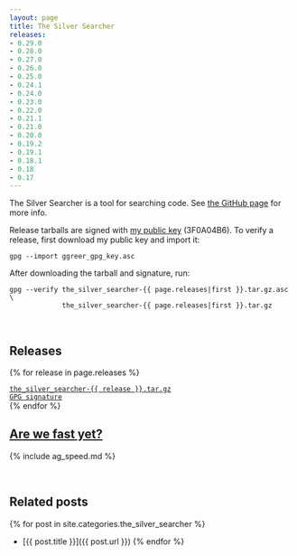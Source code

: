 ```yaml
---
layout: page
title: The Silver Searcher
releases:
- 0.29.0
- 0.28.0
- 0.27.0
- 0.26.0
- 0.25.0
- 0.24.1
- 0.24.0
- 0.23.0
- 0.22.0
- 0.21.1
- 0.21.0
- 0.20.0
- 0.19.2
- 0.19.1
- 0.18.1
- 0.18
- 0.17
---
```


The Silver Searcher is a tool for searching code. See [the GitHub page](https://github.com/ggreer/the_silver_searcher) for more info.

Release tarballs are signed with [my public key](/ggreer_gpg_key.asc) (3F0A04B6). To verify a release, first download my public key and import it:

    gpg --import ggreer_gpg_key.asc

After downloading the tarball and signature, run:

    gpg --verify the_silver_searcher-{{ page.releases|first }}.tar.gz.asc \
                 the_silver_searcher-{{ page.releases|first }}.tar.gz

<br />

## Releases

{% for release in page.releases %}
<div class="row">
  <div class="col w4">
    <a href="releases/the_silver_searcher-{{ release }}.tar.gz"><code>the_silver_searcher-{{ release }}.tar.gz</code></a>
  </div><div class="col w2">
    <a href="releases/the_silver_searcher-{{ release }}.tar.gz.asc"><code>GPG signature</code></a>
  </div>
</div>
{% endfor %}

<br />

## [Are we fast yet?](/ag/speed/)

{% include ag_speed.md %}

<br />

## Related posts
{% for post in site.categories.the_silver_searcher %}
* [{{ post.title }}]({{ post.url }})
{% endfor %}

